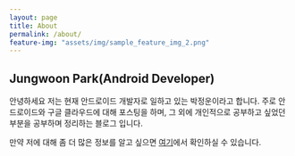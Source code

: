 ```yaml
---
layout: page
title: About
permalink: /about/
feature-img: "assets/img/sample_feature_img_2.png"
---
```


## Jungwoon Park(Android Developer)

안녕하세요 저는 현재 안드로이드 개발자로 일하고 있는 박정운이라고 합니다. 주로 안드로이드와 구글 클라우드에 대해 포스팅을 하며, 그 외에
개인적으로 공부하고 싶었던 부분을 공부하며 정리하는 블로그 입니다.

만약 저에 대해 좀 더 많은 정보를 알고 싶으면 <a href="https://www.linkedin.com/in/jungwoon-park/">여기</a>에서 확인하실 수 있습니다.